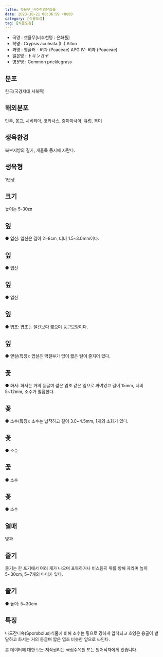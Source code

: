 ```yaml
---
title: 갯율무_비추천명은화풀
date: 2023-10-21 00:36:59 +0800
category: [식물도감]
tag: [식물도감]
---
```




- 국명 : 갯율무[비추천명 : 은화풀]
- 학명 : Crypsis aculeata (L.) Aiton
- 과명 : 앵글러 - 벼과 (Poaceae) APG Ⅳ- 벼과 (Poaceae)
- 일본명 : トキンガヤ
- 영문명 : Common pricklegrass


## 분포
한국(국경지대 서북쪽)
## 해외분포
만주, 몽고, 시베리아, 코카사스, 중아아시아, 유럽, 북미
## 생육환경
북부지방의 길가, 개울둑 등지에 자란다.
## 생육형
1년생
## 크기
높이는 5-30㎝
## 잎
● 엽신: 엽신은 길이 2~8cm, 너비 1.5~3.0mm이다.
## 잎
● 엽신
## 잎
● 엽신
## 잎
● 엽초: 엽초는 절간보다 짧으며 둥근모양이다.
## 잎
● 옆설(특징): 엽설은 막질부가 없이 짧은 털이 줄지어 있다.
## 꽃
● 화서: 화서는 거의 둥글며 짧은 엽초 같은 잎으로 싸여있고 길이 15mm, 너비 5~12mm, 소수가 밀집한다.
## 꽃
● 소수(특징): 소수는 납작하고 길이 3.0~4.5mm, 1개의 소화가 있다.
## 꽃
● 소수
## 꽃
● 소수
## 꽃
● 소수
## 열매
영과
## 줄기
줄기는 한 포기에서 여러 개가 나오며 포복하거나 비스듬히 위를 향해 자라며 높이 5~30cm, 5~7개의 마디가 있다.
## 줄기
● 높이: 5~30cm
## 특징
나도잔디속(Sporobolus)식물에 비해 소수는 횡으로 강하게 압착되고 호영은 용골이 발달하고 화서는 거의 둥글며 짧은 엽초 비슷한 잎으로 싸인다.






본 데이터에 대한 모든 저작권리는 국립수목원 또는 원저작자에게 있습니다.

